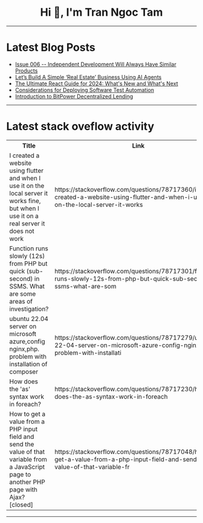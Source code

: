 <h1 align="center">Hi 👋, I'm Tran Ngoc Tam</h1>

---

# Latest Blog Posts 
<!-- BLOG-POST-LIST:START -->
- [Issue 006 -- Independent Development Will Always Have Similar Products](https://dev.to/justin3go/issue-006-independent-development-will-always-have-similar-products-2c62)
- [Let’s Build A Simple ‘Real Estate’ Business Using AI Agents](https://dev.to/exploredataaiml/lets-build-a-simple-real-estate-business-using-ai-agents-339e)
- [The Ultimate React Guide for 2024: What&#39;s New and What&#39;s Next](https://dev.to/matin_mollapur/the-ultimate-react-guide-for-2024-whats-new-and-whats-next-2kf3)
- [Considerations for Deploying Software Test Automation](https://dev.to/talenttinaapi/considerations-for-deploying-software-test-automation-1a8j)
- [Introduction to BitPower Decentralized Lending](https://dev.to/aimm_y/introduction-to-bitpower-decentralized-lending-1jfc)
<!-- BLOG-POST-LIST:END -->

---

# Latest stack oveflow activity
<table>
  <tr><th>Title</th><th>Link</th></tr>
  <!-- STACKOVERFLOW:START --><tr><td>I created a website using flutter and when I use it on the local server it works fine, but when I use it on a real server it does not work</td><td>https://stackoverflow.com/questions/78717360/i-created-a-website-using-flutter-and-when-i-use-it-on-the-local-server-it-works</td></tr><tr><td>Function runs slowly &lpar;12s&rpar; from PHP but quick &lpar;sub-second&rpar; in SSMS. What are some areas of investigation?</td><td>https://stackoverflow.com/questions/78717301/function-runs-slowly-12s-from-php-but-quick-sub-second-in-ssms-what-are-som</td></tr><tr><td>ubuntu 22.04 server on microsoft azure,config nginx,php. problem with installation of composer</td><td>https://stackoverflow.com/questions/78717279/ubuntu-22-04-server-on-microsoft-azure-config-nginx-php-problem-with-installati</td></tr><tr><td>How does the &#39;as&#39; syntax work in foreach?</td><td>https://stackoverflow.com/questions/78717230/how-does-the-as-syntax-work-in-foreach</td></tr><tr><td>How to get a value from a PHP input field and send the value of that variable from a JavaScript page to another PHP page with Ajax? [closed]</td><td>https://stackoverflow.com/questions/78717048/how-to-get-a-value-from-a-php-input-field-and-send-the-value-of-that-variable-fr</td></tr><!-- STACKOVERFLOW:END -->
</table>

---



